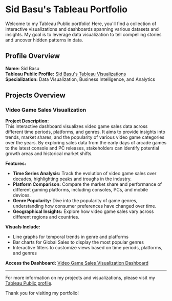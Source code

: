 # Sid Basu's Tableau Portfolio

Welcome to my Tableau Public portfolio! Here, you'll find a collection of interactive visualizations and dashboards spanning various datasets and insights. My goal is to leverage data visualization to tell compelling stories and uncover hidden patterns in data.

## Profile Overview

**Name:** Sid Basu  
**Tableau Public Profile:** [Sid Basu's Tableau Visualizations](https://public.tableau.com/app/profile/sid.basu/vizzes)  
**Specialization:** Data Visualization, Business Intelligence, and Analytics  

## Projects Overview

### Video Game Sales Visualization

**Project Description:**  
This interactive dashboard visualizes video game sales data across different time periods, platforms, and genres. It aims to provide insights into trends, market shares, and the popularity of various video game categories over the years. By exploring sales data from the early days of arcade games to the latest console and PC releases, stakeholders can identify potential growth areas and historical market shifts.

**Features:**

- **Time Series Analysis:** Track the evolution of video game sales over decades, highlighting peaks and troughs in the industry.
- **Platform Comparison:** Compare the market share and performance of different gaming platforms, including consoles, PCs, and mobile devices.
- **Genre Popularity:** Dive into the popularity of game genres, understanding how consumer preferences have changed over time.
- **Geographical Insights:** Explore how video game sales vary across different regions and countries.

**Visuals Include:**

- Line graphs for temporal trends in genre and platforms
- Bar charts for Global Sales to display the most popular genres
- Interactive filters to customize views based on time periods, platforms, and genres

**Access the Dashboard:** [Video Game Sales Visualization Dashboard](https://public.tableau.com/app/profile/sid.basu/viz/VideoGameSales_17093609913120/Dashboard1)

---

For more information on my projects and visualizations, please visit my [Tableau Public profile](https://public.tableau.com/app/profile/sid.basu/vizzes). 

Thank you for visiting my portfolio!
